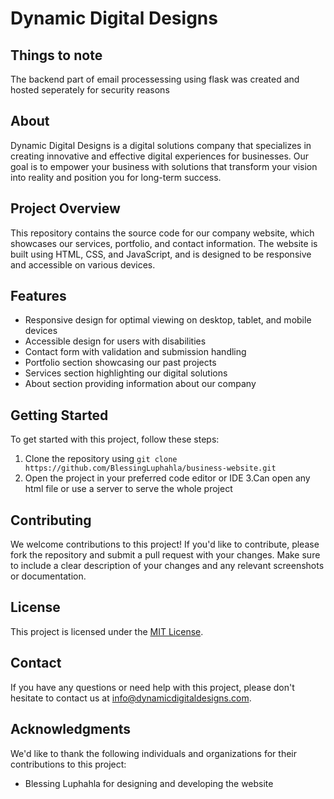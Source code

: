# Dynamic Digital Designs

## Things to note
The backend part of email processessing using flask was created and hosted seperately for security reasons

## About
Dynamic Digital Designs is a digital solutions company that specializes in creating innovative and effective digital experiences for businesses. Our goal is to empower your business with solutions that transform your vision into reality and position you for long-term success.

## Project Overview
This repository contains the source code for our company website, which showcases our services, portfolio, and contact information. The website is built using HTML, CSS, and JavaScript, and is designed to be responsive and accessible on various devices.

## Features
- Responsive design for optimal viewing on desktop, tablet, and mobile devices
- Accessible design for users with disabilities
- Contact form with validation and submission handling
- Portfolio section showcasing our past projects
- Services section highlighting our digital solutions
- About section providing information about our company

## Getting Started
To get started with this project, follow these steps:

1. Clone the repository using `git clone https://github.com/BlessingLuphahla/business-website.git`
2. Open the project in your preferred code editor or IDE
3.Can open any html file or use a server to serve the whole project

## Contributing
We welcome contributions to this project! If you'd like to contribute, please fork the repository and submit a pull request with your changes. Make sure to include a clear description of your changes and any relevant screenshots or documentation.

## License
This project is licensed under the [MIT License](https://opensource.org/licenses/MIT).

## Contact
If you have any questions or need help with this project, please don't hesitate to contact us at [info@dynamicdigitaldesigns.com](mailto:luphahlablessingthamsanqa@gmail.com).

## Acknowledgments
We'd like to thank the following individuals and organizations for their contributions to this project:

* Blessing Luphahla for designing and developing the website

